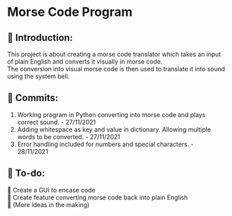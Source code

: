 # Morse Code Program
## 🍼 Introduction:  
This project is about creating a morse code translator which takes an input of plain English and converts it visually in morse code.  
The conversion into visual morse code is then used to translate it into sound using the system bell.    

## 🥊 Commits:
1. Working program in Python converting into morse code and plays correct sound. - 27/11/2021  
2. Adding whitespace as key and value in dictionary. Allowing multiple words to be converted. - 27/11/2021  
3. Error handling included for numbers and special characters. - 28/11/2021  

## 🚀 To-do:
🔨 Create a GUI to encase code    
🔨 Create feature converting morse code back into plain English  
🔨 (More ideas in the making)  
